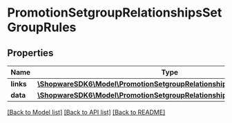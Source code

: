 # PromotionSetgroupRelationshipsSetGroupRules

## Properties
Name | Type | Description | Notes
------------ | ------------- | ------------- | -------------
**links** | [**\ShopwareSDK6\Model\PromotionSetgroupRelationshipsSetGroupRulesLinks**](PromotionSetgroupRelationshipsSetGroupRulesLinks.md) |  | [optional] 
**data** | [**\ShopwareSDK6\Model\PromotionSetgroupRelationshipsSetGroupRulesData[]**](PromotionSetgroupRelationshipsSetGroupRulesData.md) |  | [optional] 

[[Back to Model list]](../../README.md#documentation-for-models) [[Back to API list]](../../README.md#documentation-for-api-endpoints) [[Back to README]](../../README.md)

